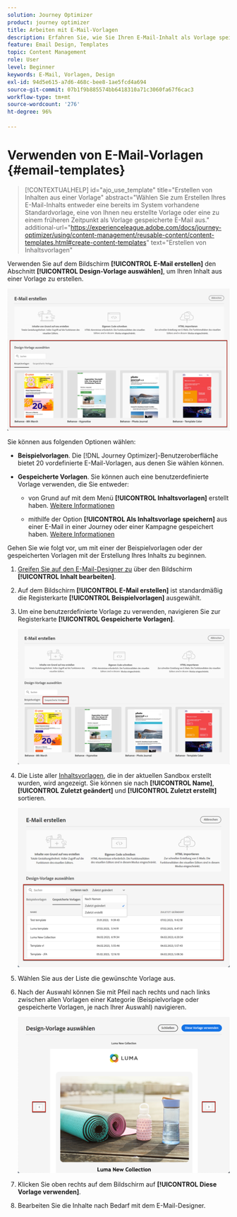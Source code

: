 ```yaml
---
solution: Journey Optimizer
product: journey optimizer
title: Arbeiten mit E-Mail-Vorlagen
description: Erfahren Sie, wie Sie Ihren E-Mail-Inhalt als Vorlage speichern und ihn in Journey Optimizer wiederverwenden.
feature: Email Design, Templates
topic: Content Management
role: User
level: Beginner
keywords: E-Mail, Vorlagen, Design
exl-id: 94d5e615-a7d6-468c-bee8-1ae5fcd4a694
source-git-commit: 07b1f9b885574bb6418310a71c3060fa67f6cac3
workflow-type: tm+mt
source-wordcount: '276'
ht-degree: 96%

---
```


# Verwenden von E-Mail-Vorlagen {#email-templates}

>[!CONTEXTUALHELP]
>id="ajo_use_template"
>title="Erstellen von Inhalten aus einer Vorlage"
>abstract="Wählen Sie zum Erstellen Ihres E-Mail-Inhalts entweder eine bereits im System vorhandene Standardvorlage, eine von Ihnen neu erstellte Vorlage oder eine zu einem früheren Zeitpunkt als Vorlage gespeicherte E-Mail aus."
>additional-url="https://experienceleague.adobe.com/docs/journey-optimizer/using/content-management/reusable-content/content-templates.html#create-content-templates" text="Erstellen von Inhaltsvorlagen"

Verwenden Sie auf dem Bildschirm **[!UICONTROL E-Mail erstellen]** den Abschnitt **[!UICONTROL Design-Vorlage auswählen]**, um Ihren Inhalt aus einer Vorlage zu erstellen.

![](assets/email_designer-templates.png)

Sie können aus folgenden Optionen wählen:

* **Beispielvorlagen**. Die [!DNL Journey Optimizer]-Benutzeroberfläche bietet 20 vordefinierte E-Mail-Vorlagen, aus denen Sie wählen können.

* **Gespeicherte Vorlagen**. Sie können auch eine benutzerdefinierte Vorlage verwenden, die Sie entweder:

   * von Grund auf mit dem Menü **[!UICONTROL Inhaltsvorlagen]** erstellt haben. [Weitere Informationen](../content-management/content-templates.md#create-template-from-scratch)

   * mithilfe der Option **[!UICONTROL Als Inhaltsvorlage speichern]** aus einer E-Mail in einer Journey oder einer Kampagne gespeichert haben. [Weitere Informationen](../content-management/content-templates.md#save-as-template)

Gehen Sie wie folgt vor, um mit einer der Beispielvorlagen oder der gespeicherten Vorlagen mit der Erstellung Ihres Inhalts zu beginnen.

1. [Greifen Sie auf den E-Mail-Designer zu](get-started-email-design.md) über den Bildschirm **[!UICONTROL Inhalt bearbeiten]**.

1. Auf dem Bildschirm **[!UICONTROL E-Mail erstellen]** ist standardmäßig die Registerkarte **[!UICONTROL Beispielvorlagen]** ausgewählt.

1. Um eine benutzerdefinierte Vorlage zu verwenden, navigieren Sie zur Registerkarte **[!UICONTROL Gespeicherte Vorlagen]**.

   ![](assets/email_designer-saved-templates-tab.png)

1. Die Liste aller [Inhaltsvorlagen](../content-management/content-templates.md#create-content-templates), die in der aktuellen Sandbox erstellt wurden, wird angezeigt. Sie können sie nach **[!UICONTROL Name]**, **[!UICONTROL Zuletzt geändert]** und **[!UICONTROL Zuletzt erstellt]** sortieren.

   ![](assets/email_designer-saved-templates-filter.png)

1. Wählen Sie aus der Liste die gewünschte Vorlage aus.

1. Nach der Auswahl können Sie mit Pfeil nach rechts und nach links zwischen allen Vorlagen einer Kategorie (Beispielvorlage oder gespeicherte Vorlagen, je nach Ihrer Auswahl) navigieren.

   ![](assets/email_designer-saved-templates-navigate.png)

1. Klicken Sie oben rechts auf dem Bildschirm auf **[!UICONTROL Diese Vorlage verwenden]**.

1. Bearbeiten Sie die Inhalte nach Bedarf mit dem E-Mail-Designer.
